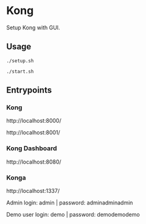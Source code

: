# Kong 

Setup Kong with GUI.

## Usage

```
./setup.sh

./start.sh
```

## Entrypoints

### Kong

http://localhost:8000/

http://localhost:8001/

### Kong Dashboard

http://localhost:8080/

### Konga

http://localhost:1337/

Admin login: admin | password: adminadminadmin

Demo user login: demo | password: demodemodemo
